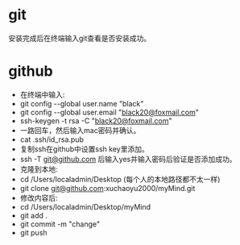 # git 
安装完成后在终端输入git查看是否安装成功。
# github
- 在终端中输入:  
- git config --global user.name "black"
- git config --global user.email "black20@foxmail.com"
- ssh-keygen -t rsa -C "black20@foxmail.com"
- 一路回车，然后输入mac密码并确认。
- cat .ssh/id_rsa.pub
- 复制ssh在github中设置ssh key里添加。
- ssh -T git@github.com 后输入yes并输入密码后验证是否添加成功。
- 克隆到本地:   
- cd /Users/localadmin/Desktop  (每个人的本地路径都不太一样)
- git clone git@github.com:xuchaoyu2000/myMind.git
- 修改内容后:
- cd /Users/localadmin/Desktop/myMind
- git add .
- git commit -m "change"
- git push
